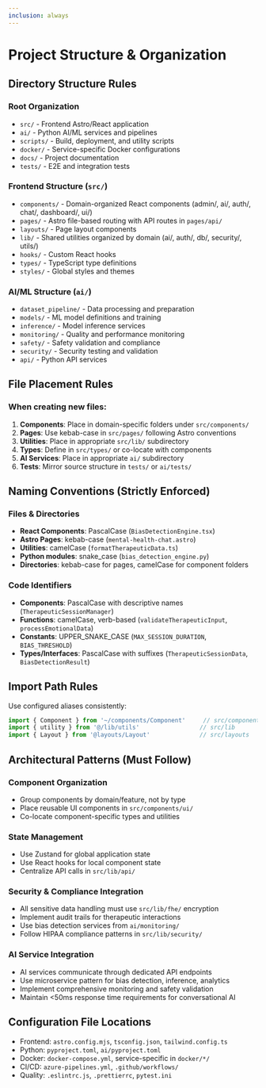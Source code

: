 ```yaml
---
inclusion: always
---
```


# Project Structure & Organization

## Directory Structure Rules

### Root Organization
- `src/` - Frontend Astro/React application
- `ai/` - Python AI/ML services and pipelines  
- `scripts/` - Build, deployment, and utility scripts
- `docker/` - Service-specific Docker configurations
- `docs/` - Project documentation
- `tests/` - E2E and integration tests

### Frontend Structure (`src/`)
- `components/` - Domain-organized React components (admin/, ai/, auth/, chat/, dashboard/, ui/)
- `pages/` - Astro file-based routing with API routes in `pages/api/`
- `layouts/` - Page layout components
- `lib/` - Shared utilities organized by domain (ai/, auth/, db/, security/, utils/)
- `hooks/` - Custom React hooks
- `types/` - TypeScript type definitions
- `styles/` - Global styles and themes

### AI/ML Structure (`ai/`)
- `dataset_pipeline/` - Data processing and preparation
- `models/` - ML model definitions and training
- `inference/` - Model inference services
- `monitoring/` - Quality and performance monitoring
- `safety/` - Safety validation and compliance
- `security/` - Security testing and validation
- `api/` - Python API services

## File Placement Rules

### When creating new files:
1. **Components**: Place in domain-specific folders under `src/components/`
2. **Pages**: Use kebab-case in `src/pages/` following Astro conventions
3. **Utilities**: Place in appropriate `src/lib/` subdirectory
4. **Types**: Define in `src/types/` or co-locate with components
5. **AI Services**: Place in appropriate `ai/` subdirectory
6. **Tests**: Mirror source structure in `tests/` or `ai/tests/`

## Naming Conventions (Strictly Enforced)

### Files & Directories
- **React Components**: PascalCase (`BiasDetectionEngine.tsx`)
- **Astro Pages**: kebab-case (`mental-health-chat.astro`)
- **Utilities**: camelCase (`formatTherapeuticData.ts`)
- **Python modules**: snake_case (`bias_detection_engine.py`)
- **Directories**: kebab-case for pages, camelCase for component folders

### Code Identifiers
- **Components**: PascalCase with descriptive names (`TherapeuticSessionManager`)
- **Functions**: camelCase, verb-based (`validateTherapeuticInput`, `processEmotionalData`)
- **Constants**: UPPER_SNAKE_CASE (`MAX_SESSION_DURATION`, `BIAS_THRESHOLD`)
- **Types/Interfaces**: PascalCase with suffixes (`TherapeuticSessionData`, `BiasDetectionResult`)

## Import Path Rules

Use configured aliases consistently:
```typescript
import { Component } from '~/components/Component'     // src/components
import { utility } from '@/lib/utils'                 // src/lib
import { Layout } from '@layouts/Layout'              // src/layouts
```

## Architectural Patterns (Must Follow)

### Component Organization
- Group components by domain/feature, not by type
- Place reusable UI components in `src/components/ui/`
- Co-locate component-specific types and utilities

### State Management
- Use Zustand for global application state
- Use React hooks for local component state
- Centralize API calls in `src/lib/api/`

### Security & Compliance Integration
- All sensitive data handling must use `src/lib/fhe/` encryption
- Implement audit trails for therapeutic interactions
- Use bias detection services from `ai/monitoring/`
- Follow HIPAA compliance patterns in `src/lib/security/`

### AI Service Integration
- AI services communicate through dedicated API endpoints
- Use microservice pattern for bias detection, inference, analytics
- Implement comprehensive monitoring and safety validation
- Maintain <50ms response time requirements for conversational AI

## Configuration File Locations
- Frontend: `astro.config.mjs`, `tsconfig.json`, `tailwind.config.ts`
- Python: `pyproject.toml`, `ai/pyproject.toml`
- Docker: `docker-compose.yml`, service-specific in `docker/*/`
- CI/CD: `azure-pipelines.yml`, `.github/workflows/`
- Quality: `.eslintrc.js`, `.prettierrc`, `pytest.ini`